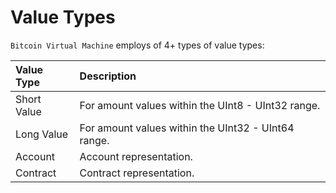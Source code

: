 # Value Types
`Bitcoin Virtual Machine` employs of 4+ types of value types:

| Value Type       |  Description                                        |
|:-----------------|:----------------------------------------------------|
| Short Value      | For amount values within the UInt8 - UInt32 range.  |
| Long Value       | For amount values within the UInt32 - UInt64 range. |
| Account          | Account representation.                             |
| Contract         | Contract representation.                            |